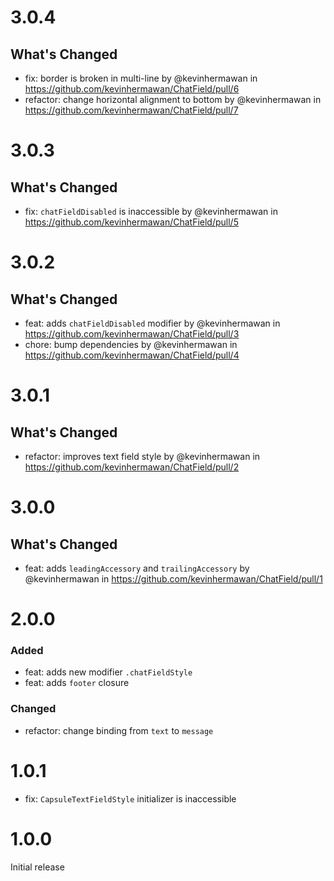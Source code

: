 # 3.0.4

## What's Changed

- fix: border is broken in multi-line by @kevinhermawan in https://github.com/kevinhermawan/ChatField/pull/6
- refactor: change horizontal alignment to bottom by @kevinhermawan in https://github.com/kevinhermawan/ChatField/pull/7

# 3.0.3

## What's Changed

- fix: `chatFieldDisabled` is inaccessible by @kevinhermawan in https://github.com/kevinhermawan/ChatField/pull/5

# 3.0.2

## What's Changed

- feat: adds `chatFieldDisabled` modifier by @kevinhermawan in https://github.com/kevinhermawan/ChatField/pull/3
- chore: bump dependencies by @kevinhermawan in https://github.com/kevinhermawan/ChatField/pull/4

# 3.0.1

## What's Changed

- refactor: improves text field style by @kevinhermawan in https://github.com/kevinhermawan/ChatField/pull/2

# 3.0.0

## What's Changed

- feat: adds `leadingAccessory` and `trailingAccessory` by @kevinhermawan in https://github.com/kevinhermawan/ChatField/pull/1

# 2.0.0

### Added

- feat: adds new modifier `.chatFieldStyle`
- feat: adds `footer` closure

### Changed

- refactor: change binding from `text` to `message`

# 1.0.1

- fix: `CapsuleTextFieldStyle` initializer is inaccessible

# 1.0.0

Initial release
